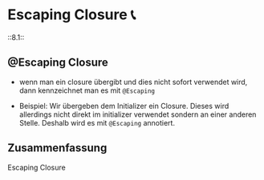 # Escaping Closure 📞
::8.1::

## @Escaping Closure

- wenn man ein closure übergibt und dies nicht sofort verwendet wird, dann kennzeichnet man es mit `@Escaping`

- Beispiel: Wir übergeben dem Initializer ein Closure. Dieses wird allerdings nicht direkt im initializer verwendet sondern an einer anderen Stelle. Deshalb wird es mit `@Escaping` annotiert.

## Zusammenfassung
Escaping Closure